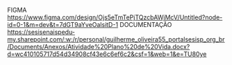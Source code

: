 FIGMA
https://www.figma.com/design/Ojs5eTmTePjTQzcbAWjMcV/Untitled?node-id=0-1&m=dev&t=7dGT9aYveOalsitD-1
DOCUMENTAÇÃO
https://sesisenaispedu-my.sharepoint.com/:w:/r/personal/guilherme_oliveira55_portalsesisp_org_br/Documents/Anexos/Atividade%20Plano%20de%20Vida.docx?d=wc410105717d54d34908cf43e6c6ef6c2&csf=1&web=1&e=TU80ye
